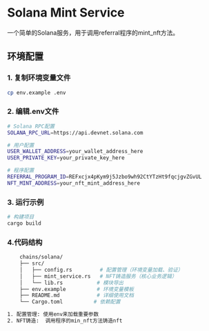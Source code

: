 # Solana Mint Service

一个简单的Solana服务，用于调用referral程序的mint_nft方法。


## 环境配置

### 1. 复制环境变量文件

```bash
cp env.example .env
```

### 2. 编辑.env文件

```bash
# Solana RPC配置
SOLANA_RPC_URL=https://api.devnet.solana.com

# 用户配置
USER_WALLET_ADDRESS=your_wallet_address_here
USER_PRIVATE_KEY=your_private_key_here

# 程序配置
REFERRAL_PROGRAM_ID=REFxcjx4pKym9j5Jzbo9wh92CtYTzHt9fqcjgvZGvUL
NFT_MINT_ADDRESS=your_nft_mint_address_here
```

### 3. 运行示例

```bash
# 构建项目
cargo build
```

### 4.代码结构
```bash
    chains/solana/
    ├── src/
    │   ├── config.rs         # 配置管理（环境变量加载、验证）
    │   ├── mint_service.rs   # NFT铸造服务（核心业务逻辑）
    │   └── lib.rs           # 模块导出
    ├── env.example          # 环境变量模板
    ├── README.md            # 详细使用文档
    └── Cargo.toml          # 依赖配置

1. 配置管理: 使用env来加载重要参数
2. NFT铸造:  调用程序的min_nft方法铸造nft

```
